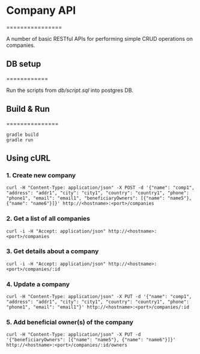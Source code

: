 # Company API
================

A number of basic RESTful APIs for performing simple CRUD operations on companies.

## DB setup
============

Run the scripts from *db/script.sql* into postgres DB.

## Build & Run
===============
	
	gradle build
	gradle run 
	
## Using cURL

### 1. Create new company

	curl -H "Content-Type: application/json" -X POST -d '{"name": "comp1", "address": "addr1", "city": "city1", "country": "country1", "phone": "phone1", "email": "email1", "beneficiaryOwners": [{"name": "name5"}, {"name": "name6"}]}' http://<hostname>:<port>/companies
	
### 2. Get a list of all companies

	curl -i -H "Accept: application/json" http://<hostname>:<port>/companies
	
### 3. Get details about a company

	curl -i -H "Accept: application/json" http://<hostname>:<port>/companies/:id
	
### 4. Update a company

	curl -H "Content-Type: application/json" -X PUT -d '{"name": "comp1", "address": "addr1", "city": "city1", "country": "country1", "phone": "phone1", "email": "email1"}' http://<hostname>:<port>/companies/:id
	
	
### 5. Add beneficial owner(s) of the company

	curl -H "Content-Type: application/json" -X PUT -d '{"beneficiaryOwners": [{"name": "name5"}, {"name": "name6"}]}' http://<hostname>:<port>/companies/:id/owners
